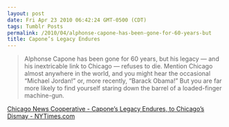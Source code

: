 ```yaml
---
layout: post
date: Fri Apr 23 2010 06:42:24 GMT-0500 (CDT)
tags: Tumblr Posts
permalink: /2010/04/alphonse-capone-has-been-gone-for-60-years-but
title: Capone’s Legacy Endures
---
```


> Alphonse Capone has been gone for 60 years, but his legacy — and his inextricable link to Chicago — refuses to die. Mention Chicago almost anywhere in the world, and you might hear the occasional “Michael Jordan!” or, more recently, “Barack Obama!” But you are far more likely to find yourself staring down the barrel of a loaded-finger machine-gun.

[Chicago News Cooperative - Capone’s Legacy Endures, to Chicago’s Dismay - NYTimes.com](http://www.nytimes.com/2010/04/23/us/23cnccapone.html?partner=rss&emc=rss)
